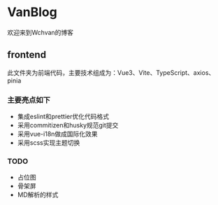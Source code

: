 # VanBlog
欢迎来到Wchvan的博客

## frontend
此文件夹为前端代码，主要技术组成为：Vue3、Vite、TypeScript、axios、pinia

### 主要亮点如下
+ 集成eslint和prettier优化代码格式
+ 采用commitizen和husky规范git提交
+ 采用vue-i18n做成国际化效果
+ 采用scss实现主题切换


### TODO
+ 占位图
+ 骨架屏
+ MD解析的样式
